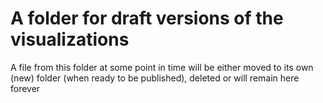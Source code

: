 # A folder for draft versions of the visualizations

A file from this folder at some point in time will be either moved to its own (new) folder (when ready to be published), deleted or will remain here forever
